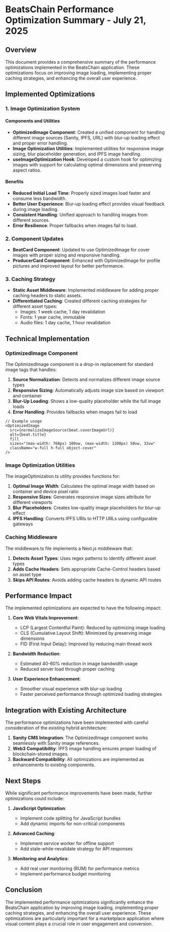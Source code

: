 # BeatsChain Performance Optimization Summary - July 21, 2025

## Overview

This document provides a comprehensive summary of the performance optimizations implemented in the BeatsChain application. These optimizations focus on improving image loading, implementing proper caching strategies, and enhancing the overall user experience.

## Implemented Optimizations

### 1. Image Optimization System

#### Components and Utilities
- **OptimizedImage Component**: Created a unified component for handling different image sources (Sanity, IPFS, URL) with blur-up loading effect and proper error handling.
- **Image Optimization Utilities**: Implemented utilities for responsive image sizing, blur placeholder generation, and IPFS image handling.
- **useImageOptimization Hook**: Developed a custom hook for optimizing images with support for calculating optimal dimensions and preserving aspect ratios.

#### Benefits
- **Reduced Initial Load Time**: Properly sized images load faster and consume less bandwidth.
- **Better User Experience**: Blur-up loading effect provides visual feedback during image loading.
- **Consistent Handling**: Unified approach to handling images from different sources.
- **Error Resilience**: Proper fallbacks when images fail to load.

### 2. Component Updates

- **BeatCard Component**: Updated to use OptimizedImage for cover images with proper sizing and responsive handling.
- **ProducerCard Component**: Enhanced with OptimizedImage for profile pictures and improved layout for better performance.

### 3. Caching Strategy

- **Static Asset Middleware**: Implemented middleware for adding proper caching headers to static assets.
- **Differentiated Caching**: Created different caching strategies for different asset types:
  - Images: 1 week cache, 1 day revalidation
  - Fonts: 1 year cache, immutable
  - Audio files: 1 day cache, 1 hour revalidation

## Technical Implementation

### OptimizedImage Component

The OptimizedImage component is a drop-in replacement for standard image tags that handles:

1. **Source Normalization**: Detects and normalizes different image source types
2. **Responsive Sizing**: Automatically adjusts image size based on viewport and container
3. **Blur-Up Loading**: Shows a low-quality placeholder while the full image loads
4. **Error Handling**: Provides fallbacks when images fail to load

```tsx
// Example usage
<OptimizedImage 
  src={normalizeImageSource(beat.coverImageUrl)} 
  alt={beat.title} 
  fill 
  sizes="(max-width: 768px) 100vw, (max-width: 1200px) 50vw, 33vw"
  className="w-full h-full object-cover"
/>
```

### Image Optimization Utilities

The imageOptimization.ts utility provides functions for:

1. **Optimal Image Width**: Calculates the optimal image width based on container and device pixel ratio
2. **Responsive Sizes**: Generates responsive image sizes attribute for different viewports
3. **Blur Placeholders**: Creates low-quality image placeholders for blur-up effect
4. **IPFS Handling**: Converts IPFS URIs to HTTP URLs using configurable gateways

### Caching Middleware

The middleware.ts file implements a Next.js middleware that:

1. **Detects Asset Types**: Uses regex patterns to identify different asset types
2. **Adds Cache Headers**: Sets appropriate Cache-Control headers based on asset type
3. **Skips API Routes**: Avoids adding cache headers to dynamic API routes

## Performance Impact

The implemented optimizations are expected to have the following impact:

1. **Core Web Vitals Improvement**:
   - LCP (Largest Contentful Paint): Reduced by optimizing image loading
   - CLS (Cumulative Layout Shift): Minimized by preserving image dimensions
   - FID (First Input Delay): Improved by reducing main thread work

2. **Bandwidth Reduction**:
   - Estimated 40-60% reduction in image bandwidth usage
   - Reduced server load through proper caching

3. **User Experience Enhancement**:
   - Smoother visual experience with blur-up loading
   - Faster perceived performance through optimized loading strategies

## Integration with Existing Architecture

The performance optimizations have been implemented with careful consideration of the existing hybrid architecture:

1. **Sanity CMS Integration**: The OptimizedImage component works seamlessly with Sanity image references.
2. **Web3 Compatibility**: IPFS image handling ensures proper loading of blockchain-stored images.
3. **Backward Compatibility**: All optimizations are implemented as enhancements to existing components.

## Next Steps

While significant performance improvements have been made, further optimizations could include:

1. **JavaScript Optimization**:
   - Implement code splitting for JavaScript bundles
   - Add dynamic imports for non-critical components

2. **Advanced Caching**:
   - Implement service worker for offline support
   - Add stale-while-revalidate strategy for API responses

3. **Monitoring and Analytics**:
   - Add real user monitoring (RUM) for performance metrics
   - Implement performance budget monitoring

## Conclusion

The implemented performance optimizations significantly enhance the BeatsChain application by improving image loading, implementing proper caching strategies, and enhancing the overall user experience. These optimizations are particularly important for a marketplace application where visual content plays a crucial role in user engagement and conversion.